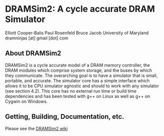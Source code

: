 DRAMSim2: A cycle accurate DRAM Simulator
================================================================================
Elliott Cooper-Balis
Paul Rosenfeld
Bruce Jacob
University of Maryland
dramninjas [at] gmail [dot] com


About DRAMSim2
---------------
DRAMSim2 is a cycle accurate model of a DRAM memory controller, the DRAM modules which comprise
system storage, and the buses by which they communicate.
The overarching goal is to have a simulator that is small, portable, and accurate. The simulator core has a
simple interface which allows it to be CPU simulator agnostic and should to work with any simulator (see
section 4.2). This core has no external run time or build time dependencies and has been tested with g++ on
Linux as well as g++ on Cygwin on Windows.

Getting, Building, Documentation, etc.
----------------------------------
Please see the [DRAMSim2 wiki](https://wiki.umd.edu/DRAMSim2/index.php?title=Main_Page)




